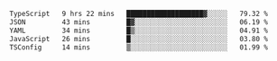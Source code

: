 <!--START_SECTION:waka-->

```txt
TypeScript   9 hrs 22 mins   ███████████████████▓░░░░░   79.32 %
JSON         43 mins         █▓░░░░░░░░░░░░░░░░░░░░░░░   06.19 %
YAML         34 mins         █▒░░░░░░░░░░░░░░░░░░░░░░░   04.91 %
JavaScript   26 mins         █░░░░░░░░░░░░░░░░░░░░░░░░   03.80 %
TSConfig     14 mins         ▒░░░░░░░░░░░░░░░░░░░░░░░░   01.99 %
```

<!--END_SECTION:waka-->